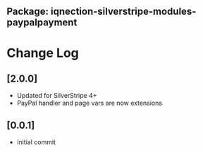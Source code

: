 ## Package: iqnection-silverstripe-modules-paypalpayment
# Change Log

## [2.0.0]
- Updated for SilverStripe 4+
- PayPal handler and page vars are now extensions

## [0.0.1]
- initial commit